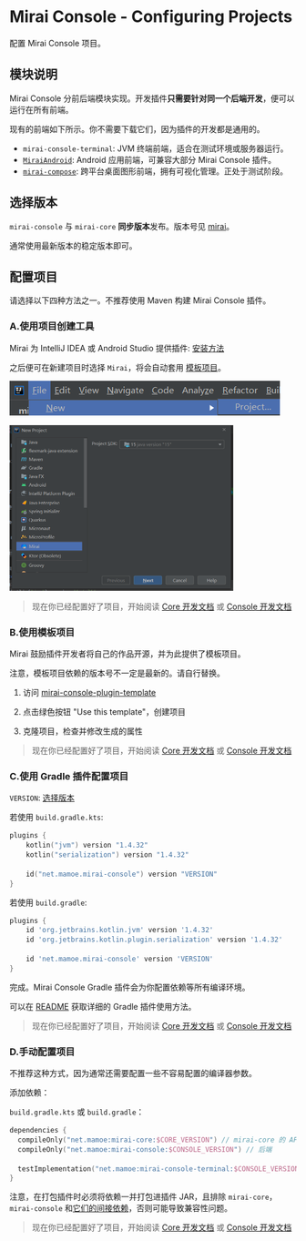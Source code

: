 # Mirai Console - Configuring Projects

配置 Mirai Console 项目。

## 模块说明

Mirai Console 分前后端模块实现。开发插件**只需要针对同一个后端开发**，便可以运行在所有前端。

现有的前端如下所示。你不需要下载它们，因为插件的开发都是通用的。

- `mirai-console-terminal`: JVM 终端前端，适合在测试环境或服务器运行。
- [`MiraiAndroid`](https://github.com/mzdluo123/MiraiAndroid): Android 应用前端，可兼容大部分 Mirai Console 插件。
- [`mirai-compose`](https://github.com/sonder-joker/mirai-compose): 跨平台桌面图形前端，拥有可视化管理。正处于测试阶段。

## 选择版本

`mirai-console` 与 `mirai-core` **同步版本**发布。版本号见 [mirai](https://github.com/mamoe/mirai/blob/dev/docs/ConfiguringProjects.md#%E9%80%89%E6%8B%A9%E7%89%88%E6%9C%AC)。

通常使用最新版本的稳定版本即可。

## 配置项目

请选择以下四种方法之一。不推荐使用 Maven 构建 Mirai Console 插件。

### A.使用项目创建工具

Mirai 为 IntelliJ IDEA 或 Android Studio 提供插件: [安装方法](https://github.com/mamoe/mirai/blob/dev/docs/Preparations.md#%E5%AE%89%E8%A3%85-ide-%E6%8F%92%E4%BB%B6)

之后便可在新建项目时选择 `Mirai`，将会自动套用 [模板项目](https://github.com/project-mirai/mirai-console-plugin-template)。

![](.ConfiguringProjects_images/6d010b1a.png)

![](.ConfiguringProjects_images/a6a3b24b.png)

> 现在你已经配置好了项目，开始阅读 [Core 开发文档](https://github.com/mamoe/mirai/blob/dev/docs/CoreAPI.md) 或 [Console 开发文档](README.md#mirai-console)

### B.使用模板项目

Mirai 鼓励插件开发者将自己的作品开源，并为此提供了模板项目。

注意，模板项目依赖的版本号不一定是最新的。请自行替换。

1. 访问 [mirai-console-plugin-template](https://github.com/project-mirai/mirai-console-plugin-template)

2. 点击绿色按钮 "Use this template"，创建项目

3. 克隆项目，检查并修改生成的属性

> 现在你已经配置好了项目，开始阅读 [Core 开发文档](https://github.com/mamoe/mirai/blob/dev/docs/CoreAPI.md) 或 [Console 开发文档](README.md#mirai-console)

### C.使用 Gradle 插件配置项目

`VERSION`: [选择版本](#选择版本)

若使用 `build.gradle.kts`:
```kotlin
plugins {
    kotlin("jvm") version "1.4.32"
    kotlin("serialization") version "1.4.32"
    
    id("net.mamoe.mirai-console") version "VERSION"
}
```

若使用 `build.gradle`:
```groovy
plugins {
    id 'org.jetbrains.kotlin.jvm' version '1.4.32'
    id 'org.jetbrains.kotlin.plugin.serialization' version '1.4.32'
    
    id 'net.mamoe.mirai-console' version 'VERSION'
}
```

完成。Mirai Console Gradle 插件会为你配置依赖等所有编译环境。

可以在 [README](../tools/gradle-plugin/README.md#mirai-console-gradle-plugin) 获取详细的 Gradle 插件使用方法。

> 现在你已经配置好了项目，开始阅读 [Core 开发文档](https://github.com/mamoe/mirai/blob/dev/docs/CoreAPI.md) 或 [Console 开发文档](README.md#mirai-console)

### D.手动配置项目

不推荐这种方式，因为通常还需要配置一些不容易配置的编译器参数。

添加依赖：

`build.gradle.kts` 或 `build.gradle`：
```kotlin
dependencies {
  compileOnly("net.mamoe:mirai-core:$CORE_VERSION") // mirai-core 的 API
  compileOnly("net.mamoe:mirai-console:$CONSOLE_VERSION") // 后端
  
  testImplementation("net.mamoe:mirai-console-terminal:$CONSOLE_VERSION") // 前端, 用于启动测试
}
```

注意，在打包插件时必须将依赖一并打包进插件 JAR，且排除 `mirai-core`，`mirai-console` 和[它们的间接依赖](https://mvnrepository.com/artifact/net.mamoe/mirai-core-jvm/2.4.0)，否则可能导致兼容性问题。

> 现在你已经配置好了项目，开始阅读 [Core 开发文档](https://github.com/mamoe/mirai/blob/dev/docs/CoreAPI.md) 或 [Console 开发文档](README.md#mirai-console)
